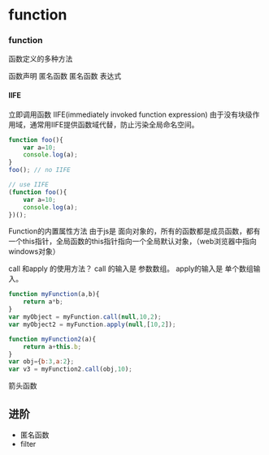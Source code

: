 # function


###  function


函数定义的多种方法

函数声明
匿名函数
匿名函数 表达式
#### IIFE

立即调用函数 IIFE(immediately invoked function expression)
由于没有块级作用域，通常用IIFE提供函数域代替，防止污染全局命名空间。
``` js
function foo(){
    var a=10;
    console.log(a);
}
foo(); // no IIFE 

// use IIFE
(function foo(){
    var a=10;
    console.log(a);
})();

```


Function的内置属性方法
由于js是 面向对象的，所有的函数都是成员函数，都有一个this指针，全局函数的this指针指向一个全局默认对象，（web浏览器中指向windows对象）

call 和apply 的使用方法？
call 的输入是 参数数组。
apply的输入是 单个数组输入。
``` js
function myFunction(a,b){
    return a*b;
}
var myObject = myFunction.call(null,10,2);
var myObject2 = myFunction.apply(null,[10,2]);
```

``` js
function myFunction2(a){
    return a+this.b;
}
var obj={b:3,a:2};
var v3 = myFunction2.call(obj,10);

```

箭头函数



## 进阶
* 匿名函数
* filter
